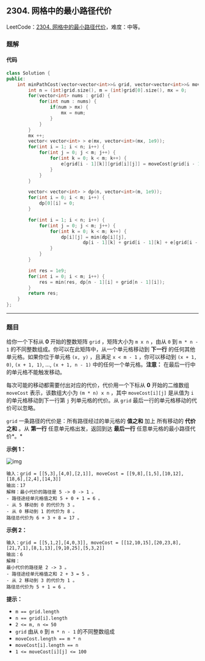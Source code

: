 ## 2304. 网格中的最小路径代价

LeetCode：[2304. 网格中的最小路径代价](https://leetcode.cn/problems/minimum-path-cost-in-a-grid/)，难度：中等。

### 题解

#### 代码

```c++
class Solution {
public:
    int minPathCost(vector<vector<int>>& grid, vector<vector<int>>& moveCost) {
        int n = (int)grid.size(), m = (int)grid[0].size(), mx = 0;
        for(vector<int> nums : grid) {
            for(int num : nums) {
                if(num > mx) {
                    mx = num;
                }
            }
        }
        mx ++;
        vector< vector<int> > e(mx, vector<int>(mx, 1e9));
        for(int i = 1; i < n; i++) {
            for(int j = 0; j < m; j++) {
                for(int k = 0; k < m; k++) {
                    e[grid[i - 1][k]][grid[i][j]] = moveCost[grid[i - 1][k]][j];
                }
            }
        }

        vector< vector<int> > dp(n, vector<int>(m, 1e9));
        for(int i = 0; i < m; i++) {
            dp[0][i] = 0;
        }

        for(int i = 1; i < n; i++) {
            for(int j = 0; j < m; j++) {
                for(int k = 0; k < m; k++) {
                    dp[i][j] = min(dp[i][j], 
                            dp[i - 1][k] + grid[i - 1][k] + e[grid[i - 1][k]][grid[i][j]]);
                }
            }
        }

        int res = 1e9;
        for(int i = 0; i < m; i++) {
            res = min(res, dp[n - 1][i] + grid[n - 1][i]);
        }
        return res;
    }
};
```



---



### 题目

给你一个下标从 **0** 开始的整数矩阵 `grid` ，矩阵大小为 `m x n` ，由从 `0` 到 `m * n - 1` 的不同整数组成。你可以在此矩阵中，从一个单元格移动到 **下一行** 的任何其他单元格。如果你位于单元格 `(x, y)` ，且满足 `x < m - 1` ，你可以移动到 `(x + 1, 0)`, `(x + 1, 1)`, ..., `(x + 1, n - 1)` 中的任何一个单元格。**注意：** 在最后一行中的单元格不能触发移动。

每次可能的移动都需要付出对应的代价，代价用一个下标从 **0** 开始的二维数组 `moveCost` 表示，该数组大小为 `(m * n) x n` ，其中 `moveCost[i][j]` 是从值为 `i` 的单元格移动到下一行第 `j` 列单元格的代价。从 `grid` 最后一行的单元格移动的代价可以忽略。

`grid` 一条路径的代价是：所有路径经过的单元格的 **值之和** 加上 所有移动的 **代价之和** 。从 **第一行** 任意单元格出发，返回到达 **最后一行** 任意单元格的最小路径代价*。*

 

**示例 1：**

![img](https://gitee.com/xwl66/leetcode/raw/master/image/2304-griddrawio-2.png)

```
输入：grid = [[5,3],[4,0],[2,1]], moveCost = [[9,8],[1,5],[10,12],[18,6],[2,4],[14,3]]
输出：17
解释：最小代价的路径是 5 -> 0 -> 1 。
- 路径途经单元格值之和 5 + 0 + 1 = 6 。
- 从 5 移动到 0 的代价为 3 。
- 从 0 移动到 1 的代价为 8 。
路径总代价为 6 + 3 + 8 = 17 。
```

**示例 2：**

```
输入：grid = [[5,1,2],[4,0,3]], moveCost = [[12,10,15],[20,23,8],[21,7,1],[8,1,13],[9,10,25],[5,3,2]]
输出：6
解释：
最小代价的路径是 2 -> 3 。 
- 路径途经单元格值之和 2 + 3 = 5 。 
- 从 2 移动到 3 的代价为 1 。 
路径总代价为 5 + 1 = 6 。
```

 

**提示：**

- `m == grid.length`
- `n == grid[i].length`
- `2 <= m, n <= 50`
- `grid` 由从 `0` 到 `m * n - 1` 的不同整数组成
- `moveCost.length == m * n`
- `moveCost[i].length == n`
- `1 <= moveCost[i][j] <= 100`


